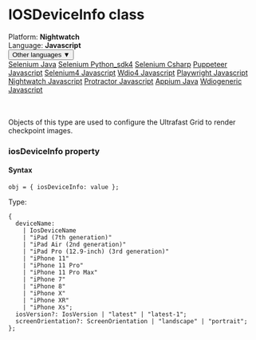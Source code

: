 # IOSDeviceInfo class
<div class='platform-bar-container-div'><div class='platform-bar-div'>Platform:  <b> Nightwatch</b>
</div><div class='platform-bar-div'>Language: <b>Javascript</b></div><div class='dropdown-button-container-div'><button class='sdk-language-dropdown-button'>Other languages ▼</button><div class='dropdown-content'>
<a href='../../selenium/java/iosdeviceinfo'>Selenium Java</a>
<a href='../../selenium/python_sdk4/iosdeviceinfo'>Selenium Python_sdk4</a>
<a href='../../selenium/csharp/iosdeviceinfo'>Selenium Csharp</a>
<a href='../../puppeteer/javascript/iosdeviceinfo'>Puppeteer Javascript</a>
<a href='../../selenium4/javascript/iosdeviceinfo'>Selenium4 Javascript</a>
<a href='../../wdio4/javascript/iosdeviceinfo'>Wdio4 Javascript</a>
<a href='../../playwright/javascript/iosdeviceinfo'>Playwright Javascript</a>
<a href='../../nightwatch/javascript/iosdeviceinfo'>Nightwatch Javascript</a>
<a href='../../protractor/javascript/iosdeviceinfo'>Protractor Javascript</a>
<a href='../../appium/java/iosdeviceinfo'>Appium Java</a>
<a href='../../wdiogeneric/javascript/iosdeviceinfo'>Wdiogeneric Javascript</a>
</div></div><br /><br /></div>




Objects of this type are used to configure the Ultrafast Grid to render checkpoint images.



### iosDeviceInfo property
#### Syntax


    obj = { iosDeviceInfo: value };
    

Type: 

    {
      deviceName:
        | IosDeviceName
        | "iPad (7th generation)"
        | "iPad Air (2nd generation)"
        | "iPad Pro (12.9-inch) (3rd generation)"
        | "iPhone 11"
        | "iPhone 11 Pro"
        | "iPhone 11 Pro Max"
        | "iPhone 7"
        | "iPhone 8"
        | "iPhone X"
        | "iPhone XR"
        | "iPhone Xs";
      iosVersion?: IosVersion | "latest" | "latest-1";
      screenOrientation?: ScreenOrientation | "landscape" | "portrait";
    };
